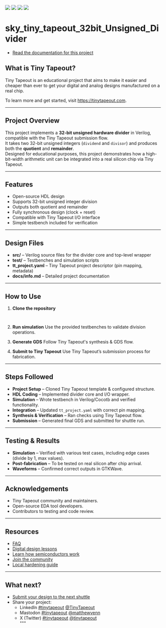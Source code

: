![](../../workflows/gds/badge.svg) ![](../../workflows/docs/badge.svg) ![](../../workflows/test/badge.svg) ![](../../workflows/fpga/badge.svg)

# sky_tiny_tapeout_32bit_Unsigned_Divider

- [Read the documentation for this project](docs/info.md)

## What is Tiny Tapeout?

Tiny Tapeout is an educational project that aims to make it easier and cheaper than ever to get your digital and analog designs manufactured on a real chip.

To learn more and get started, visit https://tinytapeout.com.

---

## Project Overview

This project implements a **32-bit unsigned hardware divider** in Verilog, compatible with the Tiny Tapeout submission flow.  
It takes two 32-bit unsigned integers (`dividend` and `divisor`) and produces both the **quotient** and **remainder**.  
Designed for educational purposes, this project demonstrates how a high-bit-width arithmetic unit can be integrated into a real silicon chip via Tiny Tapeout.

---

## Features

- Open-source HDL design  
- Supports 32-bit unsigned integer division  
- Outputs both quotient and remainder  
- Fully synchronous design (clock + reset)  
- Compatible with Tiny Tapeout I/O interface  
- Simple testbench included for verification  

---

## Design Files

- **src/** – Verilog source files for the divider core and top-level wrapper  
- **test/** – Testbenches and simulation scripts  
- **tt_project.yaml** – Tiny Tapeout project descriptor (pin mapping, metadata)  
- **docs/info.md** – Detailed project documentation  

---

## How to Use

1. **Clone the repository**
   ```bash
  


2. **Run simulation**
   Use the provided testbenches to validate division operations.

3. **Generate GDS**
   Follow Tiny Tapeout's synthesis & GDS flow.

4. **Submit to Tiny Tapeout**
   Use Tiny Tapeout’s submission process for fabrication.

---

## Steps Followed

- **Project Setup** – Cloned Tiny Tapeout template & configured structure.  
- **HDL Coding** – Implemented divider core and I/O wrapper.  
- **Simulation** – Wrote testbench in Verilog/Cocotb and verified functionality.  
- **Integration** – Updated `tt_project.yaml` with correct pin mapping.  
- **Synthesis & Verification** – Ran checks using Tiny Tapeout flow.  
- **Submission** – Generated final GDS and submitted for shuttle run.  

---

## Testing & Results

- **Simulation** – Verified with various test cases, including edge cases (divide by 1, max values).  
- **Post-fabrication** – To be tested on real silicon after chip arrival.  
- **Waveforms** – Confirmed correct outputs in GTKWave.  

---

## Acknowledgements

- Tiny Tapeout community and maintainers.  
- Open-source EDA tool developers.  
- Contributors to testing and code review.  

---

## Resources

- [FAQ](https://tinytapeout.com/faq/)  
- [Digital design lessons](https://tinytapeout.com/digital_design/)  
- [Learn how semiconductors work](https://tinytapeout.com/siliwiz/)  
- [Join the community](https://tinytapeout.com/discord)  
- [Local hardening guide](https://www.tinytapeout.com/guides/local-hardening/)  

---

## What next?

- [Submit your design to the next shuttle](https://app.tinytapeout.com/)  
- Share your project:  
  - LinkedIn [#tinytapeout](https://www.linkedin.com/search/results/content/?keywords=%23tinytapeout) [@TinyTapeout](https://www.linkedin.com/company/100708654/)  
  - Mastodon [#tinytapeout](https://chaos.social/tags/tinytapeout) [@matthewvenn](https://chaos.social/@matthewvenn)  
  - X (Twitter) [#tinytapeout](https://twitter.com/hashtag/tinytapeout) [@tinytapeout](https://twitter.com/tinytapeout)  
"""

